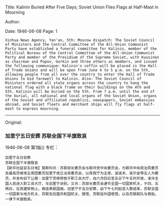 Title: Kalinin Buried After Five Days; Soviet Union Flies Flags at Half-Mast in Mourning

Author:

Date: 1946-06-08
Page: 1

    Xinhua News Agency, Yan'an, 5th: Moscow dispatch: The Soviet Council of Ministers and the Central Committee of the All-Union Communist Party have established a funeral committee for Kalinin, member of the Political Bureau of the Central Committee of the All-Union Communist Party and member of the Presidium of the Supreme Soviet, with Kuusinen as chairman and Popov, Gorkin and three others as members, and issued the following communique: Kalinin's coffin will be placed in the Hall of Trade Unions and will be open from June 4 to 5 p.m. on the 5th, allowing people from all over the country to enter the Hall of Trade Unions to bid farewell to Kalinin. Also: The Soviet Council of Ministers ordered all state organs across the country to hang the national flag with a black frame on their buildings on the 4th and 5th. Kalinin will be buried on the 5th. From 7 p.m. until the end of the burial, all national and local organs of the Soviet Union, organs of the Soviet and affiliated republics, newspapers, Soviet embassies abroad, and Soviet fleets and merchant ships will fly flags at half-mast to express mourning.



<hr /> 

Original: 


### 加里宁五日安葬  苏联全国下半旗致哀

1946-06-08
第1版()
专栏：

    加里宁五日安葬
    苏联全国下半旗致哀
    【新华社延安五日电】莫斯科讯：苏联部长委员会与联共党中央委员会，为联共中央政治局委员及最高苏维埃主席团委员加里宁成立治丧委员会，以库西宁为主席，波波夫、高尔金等五人为委员，并发布如下公报：加里宁灵榇停放于职工会大厅，自六月四日至五日下午五时开放，准许全国人民进入职工会大厅，与加里宁诀别。又讯：苏部长委员会通令全国一切国家机关，于四、五两日，在其建筑物上，悬挂黑框国旗。加里宁于五日安葬，由下午七时起至入葬结束，苏联全国一切国家与地方机关、苏联及加盟共和国机关、报馆、苏联驻外国使馆，以及苏联舰队与商船，一律下半旗致哀。
